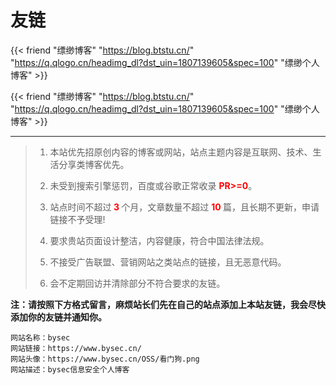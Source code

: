 ﻿# 友链


{{< friend "缥缈博客" "https://blog.btstu.cn/" "https://q.qlogo.cn/headimg_dl?dst_uin=1807139605&spec=100" "缥缈个人博客" >}}

{{< friend "缥缈博客" "https://blog.btstu.cn/" "https://q.qlogo.cn/headimg_dl?dst_uin=1807139605&spec=100" "缥缈个人博客" >}}

---

> 1. 本站优先招原创内容的博客或网站，站点主题内容是互联网、技术、生活分享类博客优先。
>    
> 2. 未受到搜索引擎惩罚，百度或谷歌正常收录 <b style="color:red;">PR>=0</b>。
>    
> 3. 站点时间不超过<b style="color:red;"> 3 </b>个月，文章数量不超过 <b style="color:red;"> 10 </b> 篇，且长期不更新，申请链接不予受理!
>    
> 4. 要求贵站页面设计整洁，内容健康，符合中国法律法规。
> 
> 5. 不接受广告联盟、营销网站之类站点的链接，且无恶意代码。
> 
> 6. 会不定期回访并清除部分不符合要求的友链。
   
**注：请按照下方格式留言，麻烦站长们先在自己的站点添加上本站友链，我会尽快添加你的友链并通知你。**

```Code
网站名称：bysec
网站链接：https://www.bysec.cn/
网站头像：https://www.bysec.cn/OSS/看门狗.png
网站描述：bysec信息安全个人博客
```
